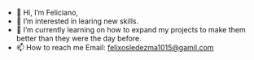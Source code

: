 - 👋 Hi, I’m Feliciano,
- 👀 I’m interested in learing new skills. 
- 🌱 I’m currently learning on how to expand my projects to make them better than they were the day before.
- 📫 How to reach me Email: felixosledezma1015@gamil.com

<!---
xFelix15x/xFelix15x is a ✨ special ✨ repository because its `README.md` (this file) appears on your GitHub profile.
You can click the Preview link to take a look at your changes.
--->
